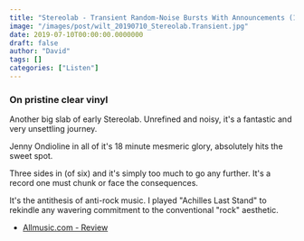 ```yaml
---
title: "Stereolab - Transient Random-Noise Bursts With Announcements (1993)"
image: "/images/post/wilt_20190710_Stereolab.Transient.jpg"
date: 2019-07-10T00:00:00.0000000
draft: false
author: "David"
tags: []
categories: ["Listen"]
---
```

### On pristine clear vinyl

 Another big slab of early Stereolab. Unrefined and noisy, it's a fantastic and very unsettling journey.

 Jenny Ondioline in all of it's 18 minute mesmeric glory, absolutely hits the sweet spot.

 Three sides in (of six) and it's simply too much to go any further. It's a record one must chunk or face the consequences.

 It's the antithesis of anti-rock music. I played "Achilles Last Stand" to rekindle any wavering commitment to the conventional "rock" aesthetic.

-  [Allmusic.com - Review](https://www.allmusic.com/album/transient-random-noise-bursts-with-announcements-mw0000101284)